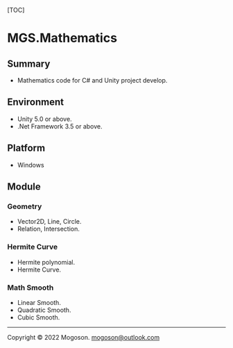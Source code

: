 [TOC]

# MGS.Mathematics

## Summary

- Mathematics code for C# and Unity project develop.

## Environment

- Unity 5.0 or above.
- .Net Framework 3.5 or above.

## Platform

- Windows

## Module
### Geometry

- Vector2D, Line, Circle.
- Relation, Intersection.

### Hermite Curve

- Hermite polynomial.
- Hermite Curve.

### Math Smooth

- Linear Smooth.
- Quadratic Smooth.
- Cubic Smooth.

------

Copyright © 2022 Mogoson.	mogoson@outlook.com